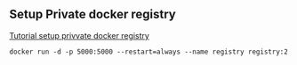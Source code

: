 ## Setup Private docker registry 
[Tutorial setup privvate docker registry](https://docs.docker.com/registry/deploying/)
```
docker run -d -p 5000:5000 --restart=always --name registry registry:2
```